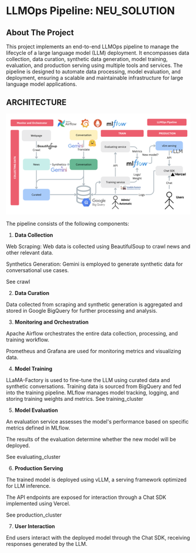 # LLMOps Pipeline: NEU_SOLUTION

<!-- ABOUT THE PROJECT -->
## About The Project

This project implements an end-to-end LLMOps pipeline to manage the lifecycle of a large language model (LLM) deployment. It encompasses data collection, data curation, synthetic data generation, model training, evaluation, and production serving using multiple tools and services. The pipeline is designed to automate data processing, model evaluation, and deployment, ensuring a scalable and maintainable infrastructure for large language model applications.

<!-- ARCHITECTURE -->
## ARCHITECTURE
![Architecture Diagram](diagrams.png)

The pipeline consists of the following components:

1. **Data Collection**

Web Scraping: Web data is collected using BeautifulSoup to crawl news and other relevant data.

Synthetics Generation: Gemini is employed to generate synthetic data for conversational use cases.

See crawl

2. **Data Curation**

Data collected from scraping and synthetic generation is aggregated and stored in Google BigQuery for further processing and analysis.

3. **Monitoring and Orchestration**

Apache Airflow orchestrates the entire data collection, processing, and training workflow.

Prometheus and Grafana are used for monitoring metrics and visualizing data.

4. **Model Training**

LLaMA-Factory is used to fine-tune the LLM using curated data and synthetic conversations.
Training data is sourced from BigQuery and fed into the training pipeline.
MLflow manages model tracking, logging, and storing training weights and metrics.
See training_cluster

5. **Model Evaluation**

An evaluation service assesses the model's performance based on specific metrics defined in MLflow.

The results of the evaluation determine whether the new model will be deployed.

See evaluating_cluster

6. **Production Serving**

The trained model is deployed using vLLM, a serving framework optimized for LLM inference.

The API endpoints are exposed for interaction through a Chat SDK implemented using Vercel.

See production_cluster

7. **User Interaction**

End users interact with the deployed model through the Chat SDK, receiving responses generated by the LLM.
